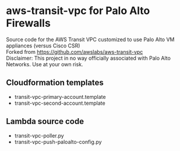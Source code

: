 # aws-transit-vpc for Palo Alto Firewalls
Source code for the AWS Transit VPC customized to use Palo Alto VM appliances (versus Cisco CSR)  
Forked from https://github.com/awslabs/aws-transit-vpc  
Disclaimer: This project in no way officially associated with Palo Alto Networks. Use at your own risk.

## Cloudformation templates

- transit-vpc-primary-account.template
- transit-vpc-second-account.template

## Lambda source code

- transit-vpc-poller.py
- transit-vpc-push-paloalto-config.py

